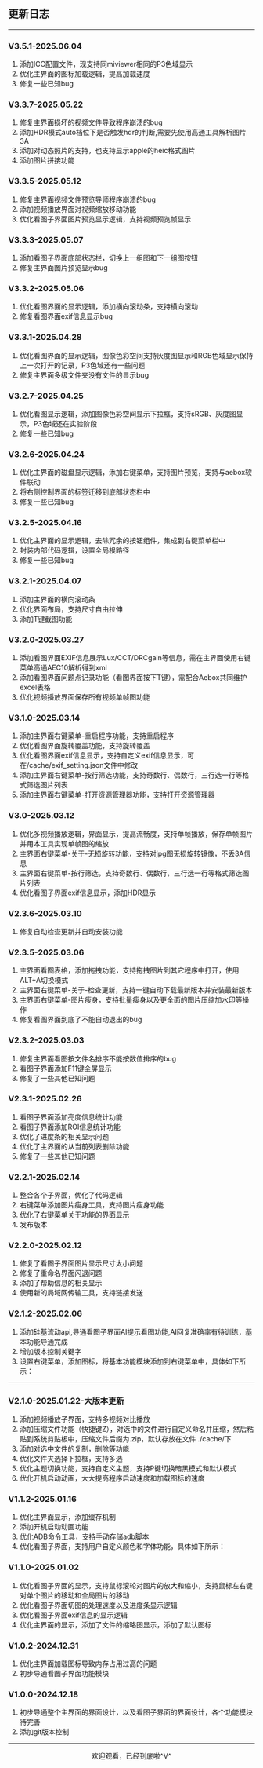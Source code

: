 ## 更新日志

---

### V3.5.1-2025.06.04

1. 添加ICC配置文件，现支持同miviewer相同的P3色域显示
2. 优化主界面的图标加载逻辑，提高加载速度
3. 修复一些已知bug

### V3.3.7-2025.05.22

1. 修复主界面损坏的视频文件导致程序崩溃的bug
2. 添加HDR模式auto档位下是否触发hdr的判断,需要先使用高通工具解析图片3A
3. 添加对动态照片的支持，也支持显示apple的heic格式图片
4. 添加图片拼接功能

### V3.3.5-2025.05.12

1. 修复主界面视频文件预览导师程序崩溃的bug
2. 添加视频播放界面对视频缩放移动功能
3. 优化看图子界面图片预览显示逻辑，支持视频预览帧显示

### V3.3.3-2025.05.07

1. 添加看图子界面底部状态栏，切换上一组图和下一组图按钮
2. 修复主界面图片预览显示bug

### V3.3.2-2025.05.06

1. 优化看图界面的显示逻辑，添加横向滚动条，支持横向滚动
2. 修复看图界面exif信息显示bug

### V3.3.1-2025.04.28

1. 优化看图界面的显示逻辑，图像色彩空间支持灰度图显示和RGB色域显示保持上一次打开的记录，P3色域还有一些问题
2. 修复主界面多级文件夹没有文件的显示bug

### V3.2.7-2025.04.25

1. 优化看图显示逻辑，添加图像色彩空间显示下拉框，支持sRGB、灰度图显示，P3色域还在实验阶段
2. 修复一些已知bug

### V3.2.6-2025.04.24

1. 优化主界面的磁盘显示逻辑，添加右键菜单，支持图片预览，支持与aebox软件联动
2. 将右侧控制界面的标签迁移到底部状态栏中
3. 修复一些已知bug

### V3.2.5-2025.04.16

1. 优化主界面的显示逻辑，去除冗余的按钮组件，集成到右键菜单栏中
2. 封装内部代码逻辑，设置全局根路径
3. 修复一些已知bug

### V3.2.1-2025.04.07

1. 添加主界面的横向滚动条
2. 优化界面布局，支持尺寸自由拉伸
3. 添加T键截图功能

### V3.2.0-2025.03.27

1. 添加看图界面EXIF信息展示Lux/CCT/DRCgain等信息，需在主界面使用右键菜单高通AEC10解析得到xml
2. 添加看图界面问题点记录功能（看图界面按下T键），需配合Aebox共同维护excel表格
3. 优化视频播放界面保存所有视频单帧图功能

### V3.1.0-2025.03.14

1. 添加主界面右键菜单-重启程序功能，支持重启程序
2. 优化看图界面旋转覆盖功能，支持旋转覆盖
3. 优化看图界面exif信息显示，支持自定义exif信息显示，可在/cache/exif_setting.json文件中修改
4. 添加主界面右键菜单-按行筛选功能，支持奇数行、偶数行，三行选一行等格式筛选图片列表
5. 添加主界面右键菜单-打开资源管理器功能，支持打开资源管理器

### V3.0-2025.03.12

1. 优化多视频播放逻辑，界面显示，提高流畅度，支持单帧播放，保存单帧图片并用本工具实现单帧图的缩放
2. 主界面右键菜单-关于-无损旋转功能，支持对jpg图无损旋转镜像，不丢3A信息
3. 主界面右键菜单-按行筛选，支持奇数行、偶数行，三行选一行等格式筛选图片列表
4. 优化看图子界面exif信息显示，添加HDR显示

### V2.3.6-2025.03.10

1. 修复自动检查更新并自动安装功能

### V2.3.5-2025.03.06

1. 主界面看图表格，添加拖拽功能，支持拖拽图片到其它程序中打开，使用ALT+A切换模式
2. 主界面右键菜单-关于-检查更新，支持一键自动下载最新版本并安装最新版本
3. 主界面右键菜单-图片瘦身，支持批量瘦身以及更全面的图片压缩加水印等操作
4. 修复看图界面到底了不能自动退出的bug

### V2.3.2-2025.03.03

1. 修复主界面看图按文件名排序不能按数值排序的bug
2. 看图子界面添加F11键全屏显示
3. 修复了一些其他已知问题

### V2.3.1-2025.02.26

1. 看图子界面添加亮度信息统计功能
2. 看图子界面添加ROI信息统计功能
3. 优化了进度条的相关显示问题
4. 优化了主界面的从当前列表删除功能
5. 修复了一些其他已知问题

### V2.2.1-2025.02.14

1. 整合各个子界面，优化了代码逻辑
2. 右键菜单添加图片瘦身工具，支持图片瘦身功能
3. 优化了右键菜单关于功能的界面显示
4. 发布版本

### V2.2.0-2025.02.12

1. 修复了看图子界面图片显示尺寸太小问题
2. 修复了重命名界面闪退问题
3. 添加了帮助信息的相关显示
4. 使用新的局域网传输工具，支持链接发送

### V2.1.2-2025.02.06

1. 添加硅基流动api,导通看图子界面AI提示看图功能,AI回复准确率有待训练，基本功能导通完成
2. 增加版本控制关键字
3. 设置右键菜单，添加图标，将基本功能模块添加到右键菜单中，具体如下所示：

---

### V2.1.0-2025.01.22-大版本更新

1. 添加视频播放子界面，支持多视频对比播放
2. 添加压缩文件功能（快捷键Z），对选中的文件进行自定义命名并压缩，然后粘贴到系统剪贴板中，压缩文件后缀为.zip，默认存放在文件 ./cache/下
3. 添加对选中文件的复制，删除等功能
4. 优化文件夹选择下拉框，支持多选
5. 优化主题切换功能，支持自定义主题，支持P键切换暗黑模式和默认模式
6. 优化开机启动动画，大大提高程序启动速度和加载图标的速度

### V1.1.2-2025.01.16

1. 优化主界面显示，添加缓存机制
2. 添加开机启动动画功能
3. 优化ADB命令工具，支持手动存储adb脚本
4. 优化看图子界面，支持用户自定义颜色和字体功能，具体如下所示：

### V1.1.0-2025.01.02

1. 优化看图子界面的显示，支持鼠标滚轮对图片的放大和缩小，支持鼠标左右键对单个图片的移动和全局图片的移动
2. 优化看图子界面切图的处理速度以及进度条显示逻辑
3. 优化看图子界面exif信息的显示逻辑
4. 优化主界面的显示，添加了文件的缩略图显示，添加了默认图标

### V1.0.2-2024.12.31

1. 优化主界面加载图标导致内存占用过高的问题
2. 初步导通看图子界面功能模块

### V1.0.0-2024.12.18

1. 初步导通整个主界面的界面设计，以及看图子界面的界面设计，各个功能模块待完善
2. 添加git版本控制

---

<div style="text-align: center;">
  欢迎观看，已经到底啦^V^
</div>
